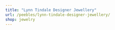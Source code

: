 ```yaml
---
title: "Lynn Tindale Designer Jewellery"
url: /peebles/lynn-tindale-designer-jewellery/
shop: jewelry
---
```

